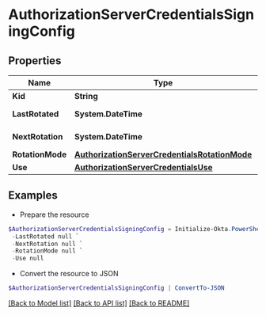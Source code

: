 # AuthorizationServerCredentialsSigningConfig
## Properties

Name | Type | Description | Notes
------------ | ------------- | ------------- | -------------
**Kid** | **String** |  | [optional] 
**LastRotated** | **System.DateTime** |  | [optional] [readonly] 
**NextRotation** | **System.DateTime** |  | [optional] [readonly] 
**RotationMode** | [**AuthorizationServerCredentialsRotationMode**](AuthorizationServerCredentialsRotationMode.md) |  | [optional] 
**Use** | [**AuthorizationServerCredentialsUse**](AuthorizationServerCredentialsUse.md) |  | [optional] 

## Examples

- Prepare the resource
```powershell
$AuthorizationServerCredentialsSigningConfig = Initialize-Okta.PowerShellAuthorizationServerCredentialsSigningConfig  -Kid null `
 -LastRotated null `
 -NextRotation null `
 -RotationMode null `
 -Use null
```

- Convert the resource to JSON
```powershell
$AuthorizationServerCredentialsSigningConfig | ConvertTo-JSON
```

[[Back to Model list]](../README.md#documentation-for-models) [[Back to API list]](../README.md#documentation-for-api-endpoints) [[Back to README]](../README.md)

